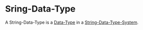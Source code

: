 # Sring-Data-Type

A String-Data-Type is a [Data-Type](250000017.md) in a [String-Data-Type-System](404.md).